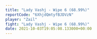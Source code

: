 ```yaml
---
title: "Lady Vashj - Wipe 6 (68.99%)"
reportCode: "6XhjdQmtyfBJDVzN"
player: "Zail"
fight: "Lady Vashj - Wipe 6 (68.99%)"
date: 2021-10-03T19:05:08.133000+00:00
---
```

